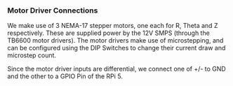 ### Motor Driver Connections  

We make use of 3 NEMA-17 stepper motors, one each for R, Theta and Z respectively. These are supplied power by the 12V SMPS (through the TB6600 motor drivers). The motor drivers make use of microstepping, and can be configured using the DIP Switches to change their current draw and microstep count.  

Since the motor driver inputs are differential, we connect one of +/- to GND and the other to a GPIO Pin of the RPi 5.
